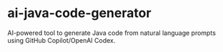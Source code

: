 # ai-java-code-generator
AI-powered tool to generate Java code from natural language prompts using GitHub Copilot/OpenAI Codex.
